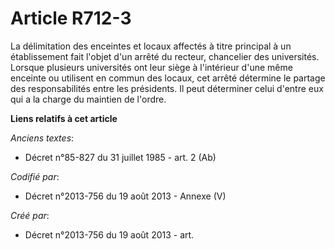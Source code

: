 # Article R712-3

La délimitation des enceintes et locaux affectés à titre principal à un établissement fait l'objet d'un arrêté du recteur,
chancelier des universités. Lorsque plusieurs universités ont leur siège à l'intérieur d'une même enceinte ou utilisent en
commun des locaux, cet arrêté détermine le partage des responsabilités entre les présidents. Il peut déterminer celui d'entre
eux qui a la charge du maintien de l'ordre.

**Liens relatifs à cet article**

_Anciens textes_:

  - Décret n°85-827 du 31 juillet 1985 - art. 2 (Ab)

_Codifié par_:

  - Décret n°2013-756 du 19 août 2013 -  Annexe (V)

_Créé par_:

  - Décret n°2013-756 du 19 août 2013 - art.
